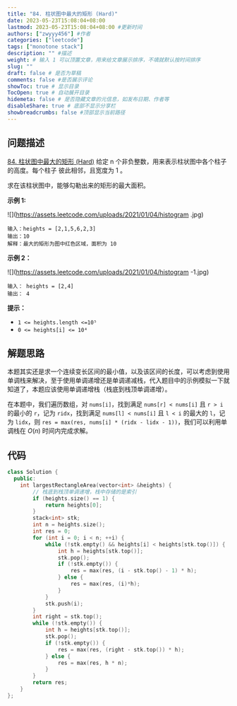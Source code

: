 ```yaml
---
title: "84. 柱状图中最大的矩形 (Hard)"
date: 2023-05-23T15:08:04+08:00
lastmod: 2023-05-23T15:08:04+08:00 #更新时间
authors: ["zwyyy456"] #作者
categories: ["leetcode"]
tags: ["monotone stack"]
description: "" #描述
weight: # 输入 1 可以顶置文章，用来给文章展示排序，不填就默认按时间排序
slug: ""
draft: false # 是否为草稿
comments: false #是否展示评论
showToc: true # 显示目录
TocOpen: true # 自动展开目录
hidemeta: false # 是否隐藏文章的元信息，如发布日期、作者等
disableShare: true # 底部不显示分享栏
showbreadcrumbs: false #顶部显示当前路径
---
```

## 问题描述
[84. 柱状图中最大的矩形 (Hard)](https://leetcode.cn/problems/largest-rectangle-in-histogram/)
给定 n 个非负整数，用来表示柱状图中各个柱子的高度。每个柱子
彼此相邻，且宽度为 1 。

求在该柱状图中，能够勾勒出来的矩形的最大面积。

**示例 1:**

![](https://assets.leetcode.com/uploads/2021/01/04/histogram
.jpg)

```
输入：heights = [2,1,5,6,2,3]
输出：10
解释：最大的矩形为图中红色区域，面积为 10

```

**示例 2：**

![](https://assets.leetcode.com/uploads/2021/01/04/histogram
-1.jpg)

```
输入： heights = [2,4]
输出： 4
```

**提示：**

- `1 <= heights.length <=10⁵`
- `0 <= heights[i] <= 10⁴`

## 解题思路
本题其实还是求一个连续变长区间的最小值，以及该区间的长度，可以考虑到使用单调栈来解决，至于使用单调递增还是单调递减栈，代入题目中的示例模拟一下就知道了，本题应该使用单调递增栈（栈底到栈顶单调递增）。

在本题中，我们遍历数组，对 `nums[i]`，找到满足 `nums[r] < nums[i]` 且 `r > i` 的最小的 `r`，记为 `ridx`，找到满足 `nums[l] < nums[i]` 且 `l < i` 的最大的 `l`，记为 `lidx`，则 `res = max(res, nums[i] * (ridx - lidx - 1))`，我们可以利用单调栈在 $O(n)$ 时间内完成求解。

## 代码
```cpp
class Solution {
  public:
    int largestRectangleArea(vector<int> &heights) {
        // 栈底到栈顶单调递增，栈中存储的是索引
        if (heights.size() == 1) {
            return heights[0];
        }
        stack<int> stk;
        int n = heights.size();
        int res = 0;
        for (int i = 0; i < n; ++i) {
            while (!stk.empty() && heights[i] < heights[stk.top()]) {
                int h = heights[stk.top()];
                stk.pop();
                if (!stk.empty()) {
                    res = max(res, (i - stk.top() - 1) * h);
                } else {
                    res = max(res, (i)*h);
                }
            }
            stk.push(i);
        }
        int right = stk.top();
        while (!stk.empty()) {
            int h = heights[stk.top()];
            stk.pop();
            if (!stk.empty()) {
                res = max(res, (right - stk.top()) * h);
            } else {
                res = max(res, h * n);
            }
        }
        return res;
    }
};
```
